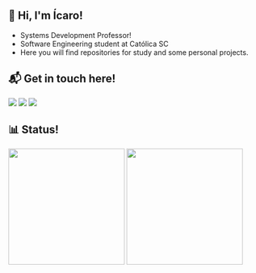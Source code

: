 ## 👋 Hi, I'm Ícaro! 

- Systems Development Professor!
- Software Engineering student at Católica SC
- Here you will find repositories for study and some personal projects.

## 📬 Get in touch here! 

<div> 
    <a href="mailto:icaro.botelho@catolicasc.edu.br" target="_blank"><img src="https://img.shields.io/badge/-Outlook-%230077B5?style=for-the-badge&logo=microsoft-outlook&logoColor=white"/></a>
    <a href="mailto:icarobotelhosocial@gmail.com" target="_blank"><img src="https://img.shields.io/badge/-Gmail-%23D14836?style=for-the-badge&logo=gmail&logoColor=white"/></a>
    <a href="https://www.linkedin.com/in/icarocbotelho/" target="_blank"><img src="https://img.shields.io/badge/-LinkedIn-%230077B5?style=for-the-badge&logo=linkedin&logoColor=white"/></a>
</div>

## 📊 Status! 

<div>
    <img height="230em" src="https://github-readme-stats.vercel.app/api?username=icrcode&show_icons=true&theme=github_dark_dimmed&count_private=true"/>
    <img height="230em" src="https://github-readme-stats.vercel.app/api/top-langs/?username=icrcode&layout=compact&langs_count=16&theme=github_dark_dimmed"/>
</div>
